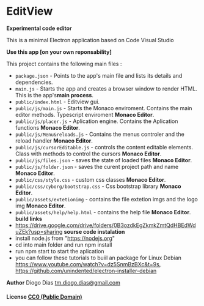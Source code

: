 # EditView

**Experimental code editor**

This is a minimal Electron application based on Code Visual Studio

**Use this app [on your own reponsability]**

This project contains the following main files :

- `package.json` - Points to the app's main file and lists its details and dependencies.
- `main.js` - Starts the app and creates a browser window to render HTML. This is the app's**main process**.
- `public/index.html` - Editview gui.
- `public/js/main.js` - Starts the Monaco enviroment. Contains the main editor methods. Typescript enviroment **Monaco Editor**.
- `public/js/placer.js` - Aplication engine. Contains the Aplication functions **Monaco Editor**.
- `public/js/Menu&reloads.js` - Contains the menus controler and the reload handler **Monaco Editor**.
- `public/js/cursorEditable.js` - controls the content editable elements. Class with methods to control the cursors **Monaco Editor**.
- `public/js/files.json` - saves the state of loaded files **Monaco Editor**.
- `public/js/folder.json` - saves the curent project path and name **Monaco Editor**.
- `public/css/style.css` - custom css classes **Monaco Editor**.
- `public/css/cyborg/bootstrap.css` - Css bootstrap library **Monaco Editor**.
- `public/assets/extetionimg` - contains the file extetion imgs and the logo img **Monaco Editor**.
- `public/assets/help/help.html` - contains the help file **Monaco Editor**.
**build links**
- https://drive.google.com/drive/folders/0B3ozdkEgZkmkZmtQdHBEdWduZEk?usp=sharing
**sourse code instalation**
-  install node.js from "https://nodejs.org"
-  cd into main folder and run npm install
-  run npm start to start the aplication
-  you can follow these tutorials to buiil an package for Linux Debian
   https://www.youtube.com/watch?v=dz5SnmBzBXc&t=9s, https://github.com/unindented/electron-installer-debian

**Author**
Diogo Dias tm.diogo.dias@gmail.com

#### License [CC0 (Public Domain)](LICENSE.md)
